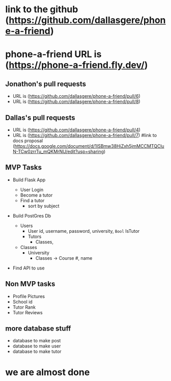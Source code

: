 # link to the github (https://github.com/dallasgere/phone-a-friend)
# phone-a-friend URL is (https://phone-a-friend.fly.dev/)
## Jonathon's pull requests
* URL is (https://github.com/dallasgere/phone-a-friend/pull/6)
* URL is (https://github.com/dallasgere/phone-a-friend/pull/8)
## Dallas's pull requests
* URL is (https://github.com/dallasgere/phone-a-friend/pull/4)
* URL is (https://github.com/dallasgere/phone-a-friend/pull/7)
#link to docs proposal (https://docs.google.com/document/d/1ISBmw38HiZxh5jmMCCMTQCluN-TCw0zrrTu_mQKMrNU/edit?usp=sharing)

## MVP Tasks
* Build Flask App
    * User Login
    * Become a tutor
    * Find a tutor
        * sort by subject 

* Build PostGres Db
    * Users
        * User id, username, password, university, `Bool` IsTutor
        * Tutors 
            * Classes, 
    * Classes
        * University
            * Classes -> Course #, name
    
* Find API to use 

## Non MVP tasks
* Profile Pictures
* School id
* Tutor Rank
* Tutor Reviews

## more database stuff
* database to make post
* database to make user
* database to make tutor

# we are almost done